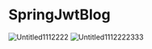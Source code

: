 # SpringJwtBlog

![Untitled1112222](https://user-images.githubusercontent.com/53650114/71987683-57738500-3237-11ea-8444-3fe6b52cc0b5.png)
![Untitled1112222333](https://user-images.githubusercontent.com/53650114/71987685-57738500-3237-11ea-9291-90548fa30e93.png)
